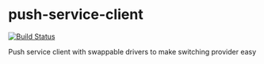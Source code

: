 # push-service-client
[![Build Status](https://travis-ci.org/matthewbdaly/push-service-client.svg?branch=master)](https://travis-ci.org/matthewbdaly/push-service-client)

Push service client with swappable drivers to make switching provider easy
